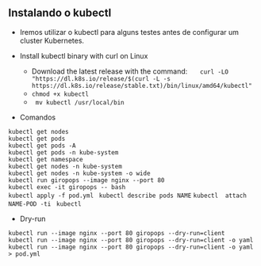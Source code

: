 ## Instalando o kubectl

* Iremos utilizar o kubectl para alguns testes antes de configurar um cluster Kubernetes.

* Install kubectl binary with curl on Linux 
    * Download the latest release with the command:
    ```    curl -LO "https://dl.k8s.io/release/$(curl -L -s https://dl.k8s.io/release/stable.txt)/bin/linux/amd64/kubectl" ```
    *  ``` chmod +x kubectl  ```
    * ```  mv kubectl /usr/local/bin ```


* Comandos 

```kubectl get nodes ``` </br>
```kubectl get pods ``` </br>
```kubectl get pods -A``` </br>
```kubectl get pods -n kube-system``` </br>
```kubectl get namespace ``` </br>
```kubectl get nodes -n kube-system``` </br>
```kubectl get nodes -n kube-system -o wide``` </br>
```kubectl run giropops --image nginx --port 80```</br>
```kubectl exec -it giropops -- bash```</br>
```kubectl apply -f pod.yml ```
```kubectl describe pods NAME```
```kubectl  attach NAME-POD -ti ```
```kubectl  ```



* Dry-run

```kubectl run --image nginx --port 80 giropops --dry-run=client``` </br> 
```kubectl run --image nginx --port 80 giropops --dry-run=client -o yaml ``` </br>
```kubectl run --image nginx --port 80 giropops --dry-run=client -o yaml > pod.yml```
